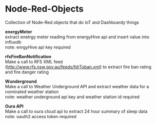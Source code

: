 # Node-Red-Objects
Collection of Node-Red objects that do IoT and Dashboardy things

<strong>energyMeter</strong></br>
extract enetrgy meter reading from energyHive api and insert value into influxdb</br>
note: enrgyHive api key required

<strong>rfsFireBanNotification</strong></br>
Make a call to RFS XML feed (http://www.rfs.nsw.gov.au/feeds/fdrToban.xml) to extract fire ban rating and fire danger rating

<strong>Wunderground</strong></br>
Make a call to Weather Underground API and extract weather data for a nominated weather station</br>
note: weather underground api key and weather station id required

<strong>Oura API</strong></br>
Make a call to oura cloud api to extract 24 hour summary of sleep data
note: oauth2 access token required

